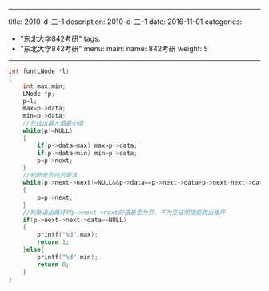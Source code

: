 
---
title: 2010-d-二-1
description: 2010-d-二-1
date: 2016-11-01
categories:
  - "东北大学842考研"
tags:
  - "东北大学842考研"
menu:
  main:
    name: 842考研
    weight: 5
---


```cpp
int fun(LNode *l)
{
    int max,min;
    LNode *p;
    p=l;
    max=p->data;
    min=p->data;
    //先找出最大值最小值
    while(p!=NULL)
    {
        if(p->data>max) max=p->data;
        if(p->data<min) min=p->data;
        p=p->next;
    }
    //判断是否符合要求
    while(p->next->next!=NULL&&p->data==p->next->data+p->next-next->data)
    {
        p=p->next;
    }
    //判断退出循环时p->next->next的值是否为空，不为空证明提前跳出循环
    if(p->next->next->data==NULL)
    {
        printf("%d",max);
        return 1;
    }else{
        printf("%d",min);
        return 0;
    }
}
```

